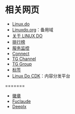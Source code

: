 # 相关网页

- [Linux.do](https://linux.do/)
- [Linuxdo.org](https://linuxdo.org)：备用域
- [关于 LINUX DO](https://linux.do/about)
- [排行榜](https://linux.do/leaderboard)
- [服务监控](https://status.linux.do/)
- [Connect](https://connect.linux.do/)
- [TG Channel](https://t.me/linux_do_channel)
- [TG Group](https://t.me/ja_netfilter_group)
- [标签](https://linux.do/tags)
- [Linux Do CDK](https://cdk.linux.do/)：内容分发平台

=======

- [徽章](https://linux.do/badges)
- [Fuclaude](https://demo.fuclaude.com/)
- [Deeplx](https://linux.do/t/topic/111737)